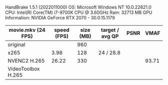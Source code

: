 HandBrake 1.5.1 (2022011000)
OS: Microsoft Windows NT 10.0.22621.0
CPU: Intel(R) Core(TM) i7-9700K CPU @ 3.60GHz
Ram: 32713 MB
GPU Information: NVIDIA GeForce RTX 2070 - 30.0.15.1179

| movie.mkv (24 FPS) | speed (FPS) | size (MB) | target / avg QP | PSNR | VMAF  |
|--------------------|-------------|-----------|-----------------|------|-------|
| original           |             | 960       |                 |      |       |
| x265               | 3.98        | 128       | 24 / 28.8       |      |       |
| NVENC2 H.265       | 26.22       | 330       |                 |      | 93.71 |
| VideoToolbox H.265 |             |           |                 |      |       |
